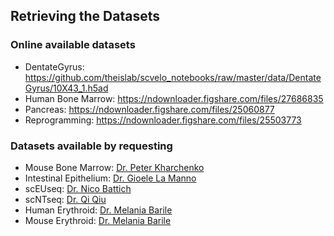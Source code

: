 ## Retrieving the Datasets

### Online available datasets
- DentateGyrus: <https://github.com/theislab/scvelo_notebooks/raw/master/data/DentateGyrus/10X43_1.h5ad>
- Human Bone Marrow: <https://ndownloader.figshare.com/files/27686835>
- Pancreas: <https://ndownloader.figshare.com/files/25060877>
- Reprogramming: <https://ndownloader.figshare.com/files/25503773>

### Datasets available by requesting
- Mouse Bone Marrow: [Dr. Peter Kharchenko](https://www.nature.com/articles/s41586-018-0414-6)
- Intestinal Epithelium: [Dr. Gioele La Manno](https://www.nature.com/articles/s41586-018-0414-6)
- scEUseq: [Dr. Nico Battich](https://www.science.org/doi/10.1126/science.aax3072)
- scNTseq: [Dr. Qi Qiu](https://www.nature.com/articles/s41592-020-0935-4)
- Human Erythroid: [Dr. Melania Barile](https://genomebiology.biomedcentral.com/articles/10.1186/s13059-021-02414-y)
- Mouse Erythroid: [Dr. Melania Barile](https://genomebiology.biomedcentral.com/articles/10.1186/s13059-021-02414-y)
